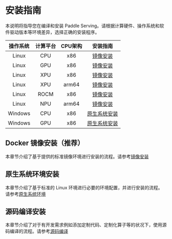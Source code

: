 # 安装指南

本说明将指导您在编译和安装 Paddle Serving。请根据计算硬件、操作系统和软件驱动版本等环境差异，选择正确的安装程序。

| 操作系统 | 计算平台 | CPU架构 | 安装指南 |
|:-------:|:-------:|:-------:|:-------:|
| Linux | CPU | x86 | [镜像安装]() |
| Linux | GPU | x86 | [镜像安装]() |
| Linux | XPU | x86 | [镜像安装]() |
| Linux | XPU | arm64 | [镜像安装]() |
| Linux | ROCM | x86 | [镜像安装]() |
| Linux | NPU | arm64 | [镜像安装]() |
| Windows | CPU | x86 | [原生系统安装]() |
| Windows | GPU | x86 | [原生系统安装]() |


## Docker 镜像安装（推荐）

本章节介绍了基于提供的标准镜像环境进行安装的流程。请参考[镜像安装]()

## 原生系统环境安装

本章节介绍了基于标准的 Linux 环境进行必要的环境配置，并进行安装的流程。请参考[原生系统环境]()

## 源码编译安装

本章节介绍了对于有开发需求例如添加定制代码、定制化算子等的状况下，使用源码编译的流程。请参考[源码编译]()

